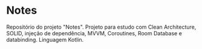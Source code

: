 # Notes
Repositório do projeto "Notes". Projeto para estudo com Clean Architecture, SOLID, injeção de dependência, MVVM, Coroutines, Room Database e databinding. Linguagem Kotlin.
